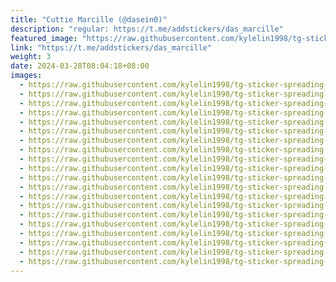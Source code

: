 ```yaml
---
title: "Сuttie Marcille (@dasein0)"
description: "regular: https://t.me/addstickers/das_marcille"
featured_image: "https://raw.githubusercontent.com/kylelin1998/tg-sticker-spreading-worldwide-images/main/img/6365f421-f75f-429b-ae4f-de0f3980cd5b.jpg"
link: "https://t.me/addstickers/das_marcille"
weight: 3
date: 2024-03-28T08:04:18+08:00
images:
  - https://raw.githubusercontent.com/kylelin1998/tg-sticker-spreading-worldwide-images/main/img/6365f421-f75f-429b-ae4f-de0f3980cd5b.jpg
  - https://raw.githubusercontent.com/kylelin1998/tg-sticker-spreading-worldwide-images/main/img/ecb42551-2b18-49b3-bef6-5549582a7f0e.jpg
  - https://raw.githubusercontent.com/kylelin1998/tg-sticker-spreading-worldwide-images/main/img/e1a30ad3-f6c8-41d8-a20f-da7de8e502d2.jpg
  - https://raw.githubusercontent.com/kylelin1998/tg-sticker-spreading-worldwide-images/main/img/8defe108-25f3-4b06-926c-224697389529.jpg
  - https://raw.githubusercontent.com/kylelin1998/tg-sticker-spreading-worldwide-images/main/img/0ae82957-7fc3-44db-872f-ac72e4023877.jpg
  - https://raw.githubusercontent.com/kylelin1998/tg-sticker-spreading-worldwide-images/main/img/52399466-e5ef-4036-b2ff-89375d8c4abf.jpg
  - https://raw.githubusercontent.com/kylelin1998/tg-sticker-spreading-worldwide-images/main/img/f0932de6-43ce-4b13-865c-e6091ac796df.jpg
  - https://raw.githubusercontent.com/kylelin1998/tg-sticker-spreading-worldwide-images/main/img/a6f3680b-08ae-4e7a-af29-839d349735c6.jpg
  - https://raw.githubusercontent.com/kylelin1998/tg-sticker-spreading-worldwide-images/main/img/a0094114-bbd6-4141-ac59-3309c2efcc4e.jpg
  - https://raw.githubusercontent.com/kylelin1998/tg-sticker-spreading-worldwide-images/main/img/f6e3533a-135b-4c73-b403-797207ac5cef.jpg
  - https://raw.githubusercontent.com/kylelin1998/tg-sticker-spreading-worldwide-images/main/img/3df29fc7-00e7-4bb9-9ffe-54e8285cbcde.jpg
  - https://raw.githubusercontent.com/kylelin1998/tg-sticker-spreading-worldwide-images/main/img/38cdd4e7-0050-46cd-b76a-84b6573fe3cf.jpg
  - https://raw.githubusercontent.com/kylelin1998/tg-sticker-spreading-worldwide-images/main/img/689d39ad-405b-443f-999a-f80a7039a660.jpg
  - https://raw.githubusercontent.com/kylelin1998/tg-sticker-spreading-worldwide-images/main/img/5cd4ea91-e1c1-40c1-af0f-7e1de94a91cd.jpg
  - https://raw.githubusercontent.com/kylelin1998/tg-sticker-spreading-worldwide-images/main/img/415812d9-7d0e-48ea-958c-3d6ce9de82dd.jpg
  - https://raw.githubusercontent.com/kylelin1998/tg-sticker-spreading-worldwide-images/main/img/9848e223-b9c9-4f4c-be67-f48b6ecc51b3.jpg
  - https://raw.githubusercontent.com/kylelin1998/tg-sticker-spreading-worldwide-images/main/img/b3e79020-7ffe-4153-8f85-967257cd904a.jpg
  - https://raw.githubusercontent.com/kylelin1998/tg-sticker-spreading-worldwide-images/main/img/a6b82c56-726d-4c4e-91a7-0b78621a940b.jpg
  - https://raw.githubusercontent.com/kylelin1998/tg-sticker-spreading-worldwide-images/main/img/2b706165-51ab-4ad5-860e-ae43b1ad98db.jpg
  - https://raw.githubusercontent.com/kylelin1998/tg-sticker-spreading-worldwide-images/main/img/7049bcca-c37e-4048-81ac-4e90b56ad71d.jpg
---
```


